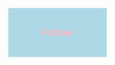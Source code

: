 <!DOCTYPE html>
<html>
    <head>
        <style>
            .button-class{
                height: 100px;
                width: 200px;
                background-color: lightblue;
                color: lightpink;
                font-size: 20px;
                font-family: Arial;
                font-weight: bold;
                border: none;
                cursor: pointer;
                transition: opacity 0.15s;
            }
            .button-class:hover{
                opacity: 0.8;
            }
            .button-class:after{
                opacity: 0.5;
            }
        </style>
    </head>
    <body>
        <button class="button-class">Follow</button>
    </body>
</html>
